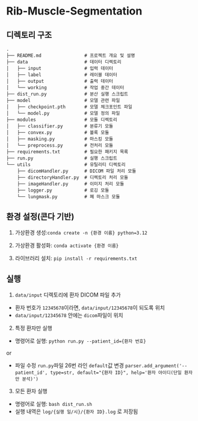 # Rib-Muscle-Segmentation

## 디렉토리 구조

```
.
├── README.md                # 프로젝트 개요 및 설명
├── data                     # 데이터 디렉토리
│   ├── input                # 입력 데이터
│   ├── label                # 레이블 데이터
│   ├── output               # 출력 데이터
│   └── working              # 작업 중간 데이터
├── dist_run.py              # 분산 실행 스크립트
├── model                    # 모델 관련 파일
│   ├── checkpoint.pth       # 모델 체크포인트 파일
│   └── model.py             # 모델 정의 파일
├── modules                  # 모듈 디렉토리
│   ├── classifier.py        # 분류기 모듈
│   ├── convex.py            # 볼록 모듈
│   ├── masking.py           # 마스킹 모듈
│   └── preprocess.py        # 전처리 모듈
├── requirements.txt         # 필요한 패키지 목록
├── run.py                   # 실행 스크립트
└── utils                    # 유틸리티 디렉토리
    ├── dicomHandler.py      # DICOM 파일 처리 모듈
    ├── directoryHandler.py  # 디렉토리 처리 모듈
    ├── imageHandler.py      # 이미지 처리 모듈
    ├── logger.py            # 로깅 모듈
    └── lungmask.py          # 폐 마스크 모듈
```

## 환경 설정(콘다 기반)

1. 가상환경 생성:`conda create -n {환경 이름} python=3.12`

2. 가상환경 활성화: `conda activate {환경 이름}`

3. 라이브러리 설치: `pip install -r requirements.txt`

## 실행

1. `data/input` 디렉토리에 환자 DICOM 파일 추가

-   환자 번호가 `12345678`이라면, `data/input/12345678`이 되도록 위치
-   `data/input/12345678` 안에는 `dicom`파일이 위치

2. 특정 환자만 실행

-   명령어로 실행: `python run.py --patient_id={환자 번호}`

or

-   파일 수정
    `run.py`파일 26번 라인 `default`값 변경
    `parser.add_argument('--patient_id', type=str, default="{환자 ID}", help='환자 아이디(단일 환자만 분석)')`

3. 모든 환자 실행

-   명령어로 실행: `bash dist_run.sh`
-   실행 내역은 `log/{실행 일/시}/{환자 ID}.log` 로 저장됨
